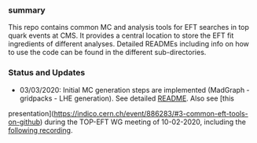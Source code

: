 ### summary 
This repo contains common MC and analysis tools for EFT searches in top quark events at CMS. 
It provides a central location to store the EFT fit ingredients of different analyses.
Detailed READMEs including info on how to use the code can be found in the different sub-directories.

### Status and Updates
   - 03/03/2020: Initial MC generation steps are implemented (MadGraph - gridpacks - LHE generation). See detailed [README](mcgeneration/README.md). Also see [this
  
presentation](https://indico.cern.ch/event/886283/#3-common-eft-tools-on-github)
during the TOP-EFT WG meeting of 10-02-2020, including the [following
   recording](https://vidyoreplay.cern.ch/replay/showRecordingExternal.html?key=VxwX85aPqlP5UIb).
